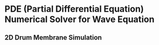 # PDE (Partial Differential Equation) Numerical Solver for Wave Equation
## 2D Drum Membrane Simulation

